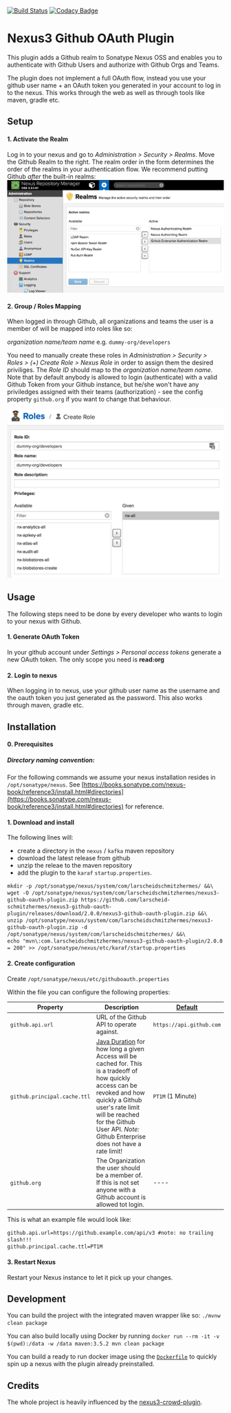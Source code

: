 [![Build Status](https://travis-ci.org/larscheid-schmitzhermes/nexus3-github-oauth-plugin.svg?branch=master)](https://travis-ci.org/larscheid-schmitzhermes/nexus3-github-oauth-plugin)
[![Codacy Badge](https://api.codacy.com/project/badge/Grade/7de60ad600b743e0b2744ee86691e458)](https://www.codacy.com/app/jan_7/nexus3-github-oauth-plugin?utm_source=github.com&amp;utm_medium=referral&amp;utm_content=larscheid-schmitzhermes/nexus3-github-oauth-plugin&amp;utm_campaign=Badge_Grade)
# Nexus3 Github OAuth Plugin
This plugin adds a Github realm to Sonatype Nexus OSS and enables you to authenticate with Github Users and authorize with Github Orgs and Teams.

The plugin does not implement a full OAuth flow, instead you use your github user name + an OAuth token you generated in your account to log in to the nexus.
This works through the web as well as through tools like maven, gradle etc.

## Setup

#### 1. Activate the Realm
Log in to your nexus and go to _Administration > Security > Realms_. Move the Github Realm to the right. The realm order in the form determines the order of the realms in your authentication flow. We recommend putting Github _after_ the built-in realms:
![setup](setup.png)

#### 2. Group / Roles Mapping
When logged in through Github, all organizations and teams the user is a member of will be mapped into roles like so:

_organization name/team name_ e.g. `dummy-org/developers`

You need to manually create these roles in _Administration > Security > Roles > (+) Create Role > Nexus Role_ in order to assign them the desired priviliges. The _Role ID_ should map to the _organization name/team name_. Note that by default anybody is allowed to login (authenticate) with a valid Github Token from your Github instance, but he/she won't have any priviledges assigned with their teams (authorization) - see the config property `github.org` if you want to change that behaviour.

![role-mapping](role-mapping.png)

## Usage

The following steps need to be done by every developer who wants to login to your nexus with Github.
#### 1. Generate OAuth Token

In your github account under _Settings > Personal access tokens_ generate a new OAuth token. The only scope you need is **read:org**

#### 2. Login to nexus

When logging in to nexus, use your github user name as the username and the oauth token you just generated as the password.
This also works through maven, gradle etc.

## Installation

#### 0. Prerequisites

##### Directory naming convention:
For the following commands we assume your nexus installation resides in `/opt/sonatype/nexus`. See [https://books.sonatype.com/nexus-book/reference3/install.html#directories](https://books.sonatype.com/nexus-book/reference3/install.html#directories) for reference.

#### 1. Download and install

The following lines will:
- create a directory in the `nexus` / `kafka` maven repository
- download the latest release from github
- unzip the releae to the maven repository
- add the plugin to the `karaf` `startup.properties`.
```shell
mkdir -p /opt/sonatype/nexus/system/com/larscheidschmitzhermes/ &&\
wget -O /opt/sonatype/nexus/system/com/larscheidschmitzhermes/nexus3-github-oauth-plugin.zip https://github.com/larscheid-schmitzhermes/nexus3-github-oauth-plugin/releases/download/2.0.0/nexus3-github-oauth-plugin.zip &&\
unzip /opt/sonatype/nexus/system/com/larscheidschmitzhermes/nexus3-github-oauth-plugin.zip -d /opt/sonatype/nexus/system/com/larscheidschmitzhermes/ &&\
echo "mvn\:com.larscheidschmitzhermes/nexus3-github-oauth-plugin/2.0.0 = 200" >> /opt/sonatype/nexus/etc/karaf/startup.properties
```

#### 2. Create configuration
Create `/opt/sonatype/nexus/etc/githuboauth.properties`

Within the file you can configure the following properties:

|Property        |Description                              |[Default](https://github.com/larscheid-schmitzhermes/nexus3-github-oauth-plugin/blob/master/src/main/java/com/larscheidschmitzhermes/nexus3/github/oauth/plugin/configuration/GithubOauthConfiguration.java)|
|---             |---                                      |---    |
|`github.api.url`|URL of the Github API to operate against.|`https://api.github.com`|
|`github.principal.cache.ttl`|[Java Duration](https://docs.oracle.com/javase/8/docs/api/java/time/Duration.html#parse-java.lang.CharSequence-) for how long a given Access will be cached for. This is a tradeoff of how quickly access can be revoked and how quickly a Github user's rate limit will be reached for the Github User API. _Note:_ Github Enterprise does not have a rate limit!|`PT1M` (1 Minute)|
|`github.org`|The Organization the user should be a member of. If this is not set anyone with a Github account is allowed tot login.|----|

This is what an example file would look like:
```properties
github.api.url=https://github.example.com/api/v3 #note: no trailing slash!!!
github.principal.cache.ttl=PT1M
```

#### 3. Restart Nexus
Restart your Nexus instance to let it pick up your changes.

## Development
You can build the project with the integrated maven wrapper like so: `./mvnw clean package`

You can also build locally using Docker by running `docker run --rm -it -v $(pwd):/data -w /data maven:3.5.2 mvn clean package`

You can build a ready to run docker image using the [`Dockerfile`](Dockerfile) to quickly spin up a nexus with the plugin already preinstalled.

## Credits

The whole project is heavily influenced by the [nexus3-crowd-plugin](https://github.com/pingunaut/nexus3-crowd-plugin).

